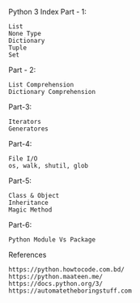Python 3 Index
Part - 1:

    List
    None Type
    Dictionary
    Tuple
    Set

Part - 2:

    List Comprehension
    Dictionary Comprehension

Part-3:

    Iterators
    Generatores

Part-4:

    File I/O
    os, walk, shutil, glob

Part-5:

    Class & Object
    Inheritance
    Magic Method

Part-6:

    Python Module Vs Package

References

    https://python.howtocode.com.bd/
    https://python.maateen.me/
    https://docs.python.org/3/
    https://automatetheboringstuff.com
